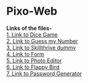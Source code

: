 # Pixo-Web
**Links of the files-**\
[1. Link to Dice Game](https://yajatchaudhary.github.io/Pixo-Web/dice%20game/)\
[2. Link to Guess my Number](https://yajatchaudhary.github.io/Pixo-Web/guess%20my%20number/)\
[3. Link to Skillthrive dummy](https://yajatchaudhary.github.io/Pixo-Web/skillthrive%20dummy/)\
[4. Link to Form](https://yajatchaudhary.github.io/Pixo-Web/Form/)\
[5. Link to Photo Editor](https://yajatchaudhary.github.io/Pixo-Web/photo%20editor/)\
[6. Link to Flappy Bird](https://yajatchaudhary.github.io/Pixo-Web/Flappy%20Bird/)\
[7. Link to Password Generator](https://yajatchaudhary.github.io/Pixo-Web/Password%20Generator/)
